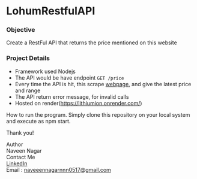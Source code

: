 # LohumRestfulAPI

### Objective

Create a RestFul API that returns the price mentioned on this website

### Project Details

- Framework used Nodejs
- The API would be have endpoint `GET /price`
- Every time the API is hit, this scrape [webpage](https://www.metal.com/Lithium-ion-Battery/202303240001), and give the latest price and range
- The API return error message, for invalid calls
- Hosted on render(https://lithiumion.onrender.com/)

How to run the program.
Simply clone this repository on your local system and execute as npm start.

Thank you!

Author<br>
Naveen Nagar<br>
Contact Me<br>
<a href="https://www.linkedin.com/in/naveen-nagar-995177a6/">LinkedIn</a><br>
Email : naveeennagarnnn0517@gmail.com
